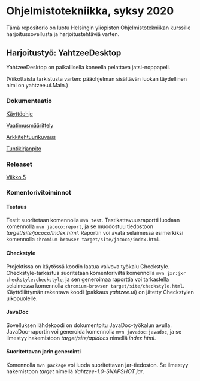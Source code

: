 # Ohjelmistotekniikka, syksy 2020

Tämä repositorio on luotu Helsingin yliopiston Ohjelmistotekniikan kurssille harjoitussovellusta ja harjoitustehtäviä varten.

## Harjoitustyö: YahtzeeDesktop

YahtzeeDesktop on paikallisella koneella pelattava jatsi-noppapeli.

(Viikottaista tarkistusta varten: pääohjelman sisältävän luokan täydellinen nimi on yahtzee.ui.Main.)

### Dokumentaatio

[Käyttöohje](dokumentaatio/kayttoohje.md)

[Vaatimusmäärittely](dokumentaatio/vaatimusmaarittely.md)

[Arkkitehtuurikuvaus](dokumentaatio/arkkitehtuuri.md)

[Tuntikirjanpito](dokumentaatio/tuntikirjanpito.md)

### Releaset

[Viikko 5](https://github.com/jenkarper/YahtzeeDesktop/releases/tag/viikko5)

### Komentorivitoiminnot

#### Testaus
Testit suoritetaan komennolla `mvn test`. Testikattavuusraportti luodaan komennolla `mvn jacoco:report`, ja se muodostuu tiedostoon _target/site/jacoco/index.html_. Raportin voi avata selaimessa esimerkiksi komennolla `chromium-browser target/site/jacoco/index.html`.

#### Checkstyle
Projektissa on käytössä koodin laatua valvova työkalu Checkstyle. Checkstyle-tarkastus suoritetaan komentoriviltä komennolla `mvn jxr:jxr checkstyle:checkstyle`, ja sen generoimaa raporttia voi tarkastella selaimessa komennolla `chromium-browser target/site/checkstyle.html`. Käyttöliittymän rakentava koodi (pakkaus _yahtzee.ui_) on jätetty Checkstylen ulkopuolelle.

#### JavaDoc
Sovelluksen lähdekoodi on dokumentoitu JavaDoc-työkalun avulla. JavaDoc-raportin voi generoida komennolla `mvn javadoc:javadoc`, ja se ilmestyy hakemistoon _target/site/apidocs_ nimellä _index.html_.

#### Suoritettavan jarin generointi
Komennolla `mvn package` voi luoda suoritettavan jar-tiedoston. Se ilmestyy hakemistoon _target_ nimellä _Yahtzee-1.0-SNAPSHOT.jar_.

